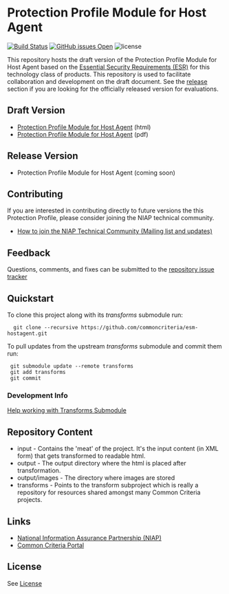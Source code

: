 Protection Profile Module for Host Agent
===============
[![Build Status](https://travis-ci.org/commoncriteria/esm-hostagent.svg?branch=master)](https://travis-ci.org/commoncriteria/esm-hostagent)
[![GitHub issues Open](https://img.shields.io/github/issues/commoncriteria/esm-hostagent.svg?maxAge=2592000)](https://github.com/commoncriteria/esm-hostagent/issues) 
![license](https://img.shields.io/badge/license-Unlicensed-blue.svg)

This repository hosts the draft version of the Protection Profile Module for Host Agent based on the 
[Essential Security Requirements (ESR)](https://commoncriteria.github.io/pp/esm-hostagent/esm-hostagent-esr.html) for this technology class of 
products. This repository is used to facilitate collaboration and development on the draft document. 
See the [release](#Release-Version) section if you are looking for the officially released version for evaluations. 

## Draft Version

* [Protection Profile Module for Host Agent](https://commoncriteria.github.io/pp/esm-hostagent/esm-hostagent-release.html) (html)
* [Protection Profile Module for Host Agent](https://commoncriteria.github.io/pp/esm-hostagent/esm-hostagent-release.pdf) (pdf)

## Release Version
* Protection Profile Module for Host Agent (coming soon)

## Contributing

If you are interested in contributing directly to future versions the this Protection Profile, please consider joining the NIAP technical community.
* [How to join the NIAP Technical Community (Mailing list and updates)](https://www.niap-ccevs.org/NIAP_Evolution/tech_communities.cfm)

## Feedback

Questions, comments, and fixes can be submitted to the [repository issue tracker](https://github.com/commoncriteria/esm-hostagent/issues)

## Quickstart
To clone this project along with its _transforms_ submodule run:

````
  git clone --recursive https://github.com/commoncriteria/esm-hostagent.git
````
To pull updates from the upstream _transforms_ submodule and commit them run:
````
 git submodule update --remote transforms
 git add transforms
 git commit
````

### Development Info
[Help working with Transforms Submodule](https://github.com/commoncriteria/transforms/wiki/Working-with-Transforms-as-a-Submodule)

## Repository Content
* input - Contains the 'meat' of the project. It's the input content (in XML form) that gets transformed to readable html.
* output - The output directory where the html is placed after transformation.
* output/images - The directory where images are stored
* transforms - Points to the transform subproject which is really a repository for resources shared amongst many Common Criteria projects.

## Links 
* [National Information Assurance Partnership (NIAP)](https://www.niap-ccevs.org/)
* [Common Criteria Portal](https://www.commoncriteriaportal.org/)

## License
See [License](./LICENSE)
